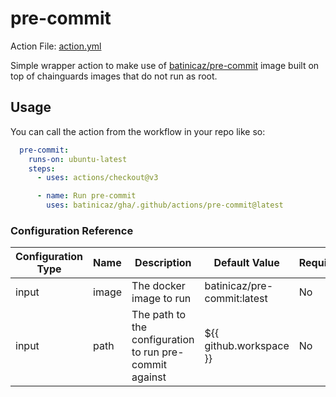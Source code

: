 # pre-commit

Action File: [action.yml](../../../.github/actions/pre-commit/action.yml)

Simple wrapper action to make use of [batinicaz/pre-commit](https://github.com/batinicaz/pre-commit/) image built on
top of chainguards images that do not run as root.

## Usage

You can call the action from the workflow in your repo like so:

```yaml
  pre-commit:
    runs-on: ubuntu-latest
    steps:
      - uses: actions/checkout@v3

      - name: Run pre-commit
        uses: batinicaz/gha/.github/actions/pre-commit@latest
```

### Configuration Reference

| Configuration Type | Name  | Description                                             | Default Value               | Required |
|--------------------|:------|---------------------------------------------------------|-----------------------------|:---------|
| input              | image | The docker image to run                                 | batinicaz/pre-commit:latest | No       |
| input              | path  | The path to the configuration to run pre-commit against | ${{ github.workspace }}     | No       |
